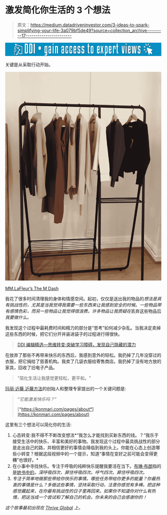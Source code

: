 # 激发简化你生活的 3 个想法

> 原文：<https://medium.datadriveninvestor.com/3-ideas-to-spark-simplifying-your-life-3a079bf5de49?source=collection_archive---------17----------------------->

[![](img/28bec76a3e553e28bfb858d63918d253.png)](http://www.track.datadriveninvestor.com/1B9E)

关键是从采取行动开始。

![](img/e878c9c18abe981fdbbe4823fe526831.png)

[MM.LaFleur’s The M Dash](https://medium.com/u/cd4c1ae4eac8?source=post_page-----3a079bf5de49--------------------------------)

我花了很多时间清理我的身体和情感空间。起初，仅仅是送出我的物品的*想法是具有挑战性的，尤其是当我觉得我需要一些东西来让我感到安全的时候。一些物品带有感情色彩，而另一些物品让我觉得很浪费。许多物品让我质疑在*丢弃这些物品后*我要做什么。*

我发现这个过程中最耗费时间和精力的部分是“思考”如何减少杂乱。当我决定卖掉这些东西的时候，把它们分开并装进袋子的过程进行得很快。

> [DDI 编辑精选—思维转变:突破学习障碍，发现自己隐藏的潜力](http://go.datadriveninvestor.com/mindshift/matf)

在放弃了那些不再带来快乐的东西后，我感到意外的轻松。我扔掉了几年没穿过的衣服，把它捐给了慈善机构。我卖了几袋衣服给寄售商店。我扔掉了没有地方放的家具，回收了旧电子产品。

> "简化生活让我感觉更轻松，更平和。"

[玛丽·近藤](https://konmari.com/),[近藤方法](https://konmari.com/pages/about)的创始人和整理专家提出的一个关键问题是:

> *“它能激发快乐吗？”*
> 
> [*https://konmari.com/pages/about*](https://konmari.com/pages/about)

这里有三个想法可以简化你的生活:

1.  心态转变:我不得不不断改变想法*“我怎么才能找到买新东西的钱。？“我乐于接受生活中的快乐、丰富和美好的事物。我发现这个过程中最具挑战性的部分是走出自己的路，并相信更好的事情会降临到我的头上。你能在心态上创造哪些小转变？根据这段视频中的一个提示，知道“事情在变好之前可能会变得更糟”也很好。*
2.  在小事中寻找快乐。专注于呼吸的纯粹快乐提醒我要活在当下。[布琳·布朗](https://brenebrown.com/)指的是[她书中的](https://www.huffingtonpost.com/miriam-ava/dispatch-rising-strong-wi_b_8119830.html)[](https://daretolead.brenebrown.com/)*。深呼吸四次，屏住呼吸四次。呼气四次。屏住呼吸四次。*
3.  *专注于简单地做那些带给你快乐的事情。哪些任务带给你更多的能量？你最热衷的事情是什么？多做这些事情，坚持采取行动，注意你感觉有多棒。把这种感觉藏起来，在你最有挑战性的日子里再回来。如果你不知道你对什么有热情，把这当成一个尝试和了解自己的机会。你未来的自己会感谢你的！*

*这个故事最初出现在 [Thrive Global](https://thriveglobal.com/stories/3-ideas-to-spark-simplifying-your-life/) 上。*